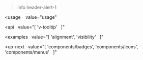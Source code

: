 >info header-alert-1

<usage
   value="usage"
></usage>

<api
  value="[
  'v-tooltip'
  ]"
></api>

<examples
  value="[
  'alignment',
  'visibility'
  ]"
></examples>

<up-next
  value="[
  'components/badges',
  'components/icons',
  'components/menus'
  ]"
></up-next>